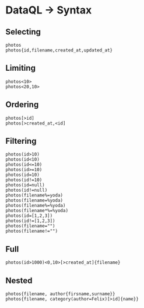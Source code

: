 # DataQL -> Syntax

## Selecting
```
photos
photos{id,filename,created_at,updated_at}
```

## Limiting
```
photos<10>
photos<20,10>
```

## Ordering
```
photos[>id]
photos[>created_at,<id]
```

## Filtering
```
photos(id>10)
photos(id<10)
photos(id<=10)
photos(id>=10)
photos(id=10)
photos(id!=10)
photos(id=null)
photos(id!=null)
photos(filename%=yoda)
photos(filename=%yoda)
photos(filename%=%yoda)
photos(filename*%=%yoda)
photos(id=[1,2,3])
photos(id!=[1,2,3])
photos(filename="")
photos(filename!="")
```

## Full

```
photos(id>1000)<0,10>[>created_at]{filename}
```

## Nested

```
photos{filename, author{firsname,surname}}
photos{filename, category(author=Felix)[>id]{name}}
```
